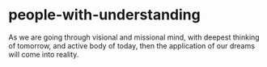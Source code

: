people-with-understanding
=========================

As we are going through visional and missional mind, with deepest thinking of tomorrow, and active body of today, then the application of our dreams will come into reality.
